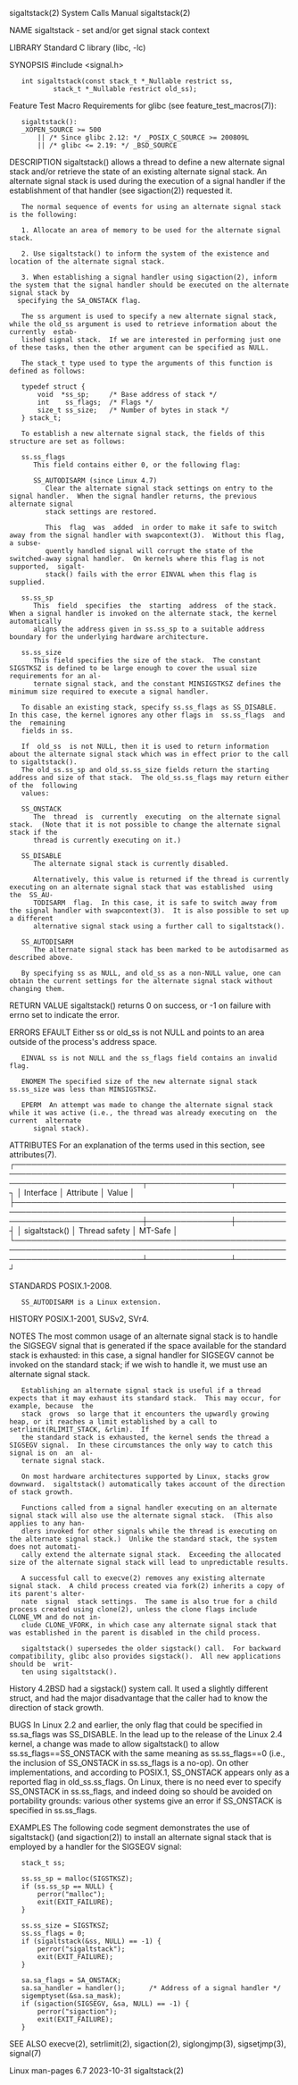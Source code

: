 sigaltstack(2)							      System Calls Manual							sigaltstack(2)

NAME
       sigaltstack - set and/or get signal stack context

LIBRARY
       Standard C library (libc, -lc)

SYNOPSIS
       #include <signal.h>

       int sigaltstack(const stack_t *_Nullable restrict ss,
		       stack_t *_Nullable restrict old_ss);

   Feature Test Macro Requirements for glibc (see feature_test_macros(7)):

       sigaltstack():
	   _XOPEN_SOURCE >= 500
	       || /* Since glibc 2.12: */ _POSIX_C_SOURCE >= 200809L
	       || /* glibc <= 2.19: */ _BSD_SOURCE

DESCRIPTION
       sigaltstack()  allows  a	 thread	 to define a new alternate signal stack and/or retrieve the state of an existing alternate signal stack.  An alternate
       signal stack is used during the execution of a signal handler if the establishment of that handler (see sigaction(2)) requested it.

       The normal sequence of events for using an alternate signal stack is the following:

       1. Allocate an area of memory to be used for the alternate signal stack.

       2. Use sigaltstack() to inform the system of the existence and location of the alternate signal stack.

       3. When establishing a signal handler using sigaction(2), inform the system that the signal handler should be executed on the alternate signal stack by
	  specifying the SA_ONSTACK flag.

       The ss argument is used to specify a new alternate signal stack, while the old_ss argument is used to retrieve information about the  currently	estab‐
       lished signal stack.  If we are interested in performing just one of these tasks, then the other argument can be specified as NULL.

       The stack_t type used to type the arguments of this function is defined as follows:

	   typedef struct {
	       void  *ss_sp;	 /* Base address of stack */
	       int    ss_flags;	 /* Flags */
	       size_t ss_size;	 /* Number of bytes in stack */
	   } stack_t;

       To establish a new alternate signal stack, the fields of this structure are set as follows:

       ss.ss_flags
	      This field contains either 0, or the following flag:

	      SS_AUTODISARM (since Linux 4.7)
		     Clear the alternate signal stack settings on entry to the signal handler.	When the signal handler returns, the previous alternate signal
		     stack settings are restored.

		     This  flag	 was  added  in order to make it safe to switch away from the signal handler with swapcontext(3).  Without this flag, a subse‐
		     quently handled signal will corrupt the state of the switched-away signal handler.	 On kernels where this flag is not supported,  sigalt‐
		     stack() fails with the error EINVAL when this flag is supplied.

       ss.ss_sp
	      This  field  specifies  the  starting  address  of the stack.  When a signal handler is invoked on the alternate stack, the kernel automatically
	      aligns the address given in ss.ss_sp to a suitable address boundary for the underlying hardware architecture.

       ss.ss_size
	      This field specifies the size of the stack.  The constant SIGSTKSZ is defined to be large enough to cover the usual size requirements for an al‐
	      ternate signal stack, and the constant MINSIGSTKSZ defines the minimum size required to execute a signal handler.

       To disable an existing stack, specify ss.ss_flags as SS_DISABLE.	 In this case, the kernel ignores any other flags in  ss.ss_flags  and	the  remaining
       fields in ss.

       If  old_ss  is not NULL, then it is used to return information about the alternate signal stack which was in effect prior to the call to sigaltstack().
       The old_ss.ss_sp and old_ss.ss_size fields return the starting address and size of that stack.  The old_ss.ss_flags may return either of the  following
       values:

       SS_ONSTACK
	      The  thread  is  currently  executing  on the alternate signal stack.  (Note that it is not possible to change the alternate signal stack if the
	      thread is currently executing on it.)

       SS_DISABLE
	      The alternate signal stack is currently disabled.

	      Alternatively, this value is returned if the thread is currently executing on an alternate signal stack that was established  using  the	SS_AU‐
	      TODISARM	flag.  In this case, it is safe to switch away from the signal handler with swapcontext(3).  It is also possible to set up a different
	      alternative signal stack using a further call to sigaltstack().

       SS_AUTODISARM
	      The alternate signal stack has been marked to be autodisarmed as described above.

       By specifying ss as NULL, and old_ss as a non-NULL value, one can obtain the current settings for the alternate signal stack without changing them.

RETURN VALUE
       sigaltstack() returns 0 on success, or -1 on failure with errno set to indicate the error.

ERRORS
       EFAULT Either ss or old_ss is not NULL and points to an area outside of the process's address space.

       EINVAL ss is not NULL and the ss_flags field contains an invalid flag.

       ENOMEM The specified size of the new alternate signal stack ss.ss_size was less than MINSIGSTKSZ.

       EPERM  An attempt was made to change the alternate signal stack while it was active (i.e., the thread was already executing on  the  current  alternate
	      signal stack).

ATTRIBUTES
       For an explanation of the terms used in this section, see attributes(7).
       ┌───────────────────────────────────────────────────────────────────────────────────────────────────────────────────────────┬───────────────┬─────────┐
       │ Interface														   │ Attribute	   │ Value   │
       ├───────────────────────────────────────────────────────────────────────────────────────────────────────────────────────────┼───────────────┼─────────┤
       │ sigaltstack()														   │ Thread safety │ MT-Safe │
       └───────────────────────────────────────────────────────────────────────────────────────────────────────────────────────────┴───────────────┴─────────┘

STANDARDS
       POSIX.1-2008.

       SS_AUTODISARM is a Linux extension.

HISTORY
       POSIX.1-2001, SUSv2, SVr4.

NOTES
       The  most  common usage of an alternate signal stack is to handle the SIGSEGV signal that is generated if the space available for the standard stack is
       exhausted: in this case, a signal handler for SIGSEGV cannot be invoked on the standard stack; if we wish to handle it, we must use an alternate signal
       stack.

       Establishing an alternate signal stack is useful if a thread expects that it may exhaust its standard stack.  This may occur, for example, because  the
       stack  grows  so large that it encounters the upwardly growing heap, or it reaches a limit established by a call to setrlimit(RLIMIT_STACK, &rlim).  If
       the standard stack is exhausted, the kernel sends the thread a SIGSEGV signal.  In these circumstances the only way to catch this signal is on  an  al‐
       ternate signal stack.

       On most hardware architectures supported by Linux, stacks grow downward.	 sigaltstack() automatically takes account of the direction of stack growth.

       Functions called from a signal handler executing on an alternate signal stack will also use the alternate signal stack.	(This also applies to any han‐
       dlers invoked for other signals while the thread is executing on the alternate signal stack.)  Unlike the standard stack, the system does not automati‐
       cally extend the alternate signal stack.	 Exceeding the allocated size of the alternate signal stack will lead to unpredictable results.

       A successful call to execve(2) removes any existing alternate signal stack.  A child process created via fork(2) inherits a copy of its parent's alter‐
       nate  signal  stack settings.  The same is also true for a child process created using clone(2), unless the clone flags include CLONE_VM and do not in‐
       clude CLONE_VFORK, in which case any alternate signal stack that was established in the parent is disabled in the child process.

       sigaltstack() supersedes the older sigstack() call.  For backward compatibility, glibc also provides sigstack().	 All new applications should be	 writ‐
       ten using sigaltstack().

   History
       4.2BSD  had a sigstack() system call.  It used a slightly different struct, and had the major disadvantage that the caller had to know the direction of
       stack growth.

BUGS
       In Linux 2.2 and earlier, the only flag that could be specified in ss.sa_flags was SS_DISABLE.  In the lead up to the release of the Linux 2.4  kernel,
       a change was made to allow sigaltstack() to allow ss.ss_flags==SS_ONSTACK with the same meaning as ss.ss_flags==0 (i.e., the inclusion of SS_ONSTACK in
       ss.ss_flags is a no-op).	 On other implementations, and according to POSIX.1, SS_ONSTACK appears only as a reported flag in old_ss.ss_flags.  On Linux,
       there is no need ever to specify SS_ONSTACK in ss.ss_flags, and indeed doing so should be avoided on portability grounds: various other systems give an
       error if SS_ONSTACK is specified in ss.ss_flags.

EXAMPLES
       The  following code segment demonstrates the use of sigaltstack() (and sigaction(2)) to install an alternate signal stack that is employed by a handler
       for the SIGSEGV signal:

	   stack_t ss;

	   ss.ss_sp = malloc(SIGSTKSZ);
	   if (ss.ss_sp == NULL) {
	       perror("malloc");
	       exit(EXIT_FAILURE);
	   }

	   ss.ss_size = SIGSTKSZ;
	   ss.ss_flags = 0;
	   if (sigaltstack(&ss, NULL) == -1) {
	       perror("sigaltstack");
	       exit(EXIT_FAILURE);
	   }

	   sa.sa_flags = SA_ONSTACK;
	   sa.sa_handler = handler();	   /* Address of a signal handler */
	   sigemptyset(&sa.sa_mask);
	   if (sigaction(SIGSEGV, &sa, NULL) == -1) {
	       perror("sigaction");
	       exit(EXIT_FAILURE);
	   }

SEE ALSO
       execve(2), setrlimit(2), sigaction(2), siglongjmp(3), sigsetjmp(3), signal(7)

Linux man-pages 6.7							  2023-10-31								sigaltstack(2)
